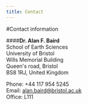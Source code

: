 ```yaml
--- 
title: Contact
---
```


#Contact information


####**Dr. Alan F. Baird**  
School of Earth Sciences  
University of Bristol  
Wills Memorial Building  
Queen's road, Bristol  
BS8 1RJ, United Kingdom  

Phone: +44 117 954 5245  
Email: <alan.baird@bristol.ac.uk>  
Office: L111